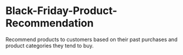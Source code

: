 # Black-Friday-Product-Recommendation
Recommend products to customers based on their past purchases and product categories they tend to buy.
